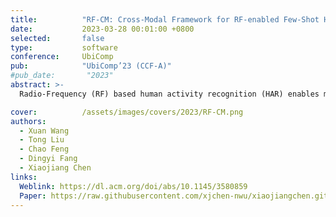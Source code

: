 ```yaml
---
title:          "RF-CM: Cross-Modal Framework for RF-enabled Few-Shot Human Activity Recognition"
date:           2023-03-28 00:01:00 +0800
selected:       false
type:           software
conference:     UbiComp
pub:            "UbiComp’23 (CCF-A)"
#pub_date:       "2023"
abstract: >-
  Radio-Frequency (RF) based human activity recognition (HAR) enables many attractive applications such as smart home, health monitoring, and virtual reality (VR). Among multiple RF sensors, mmWave radar is emerging as a new trend due to its fine-grained sensing capability. However, laborious data collection and labeling processes are required when employing a radar-based sensing system in a new environment. To this end, we propose RF-CM, a general cross-modal human activity recognition framework. The key enabler is to leverage the knowledge learned from a massive WiFi dataset to build a radar-based HAR system with limited radar samples. It can significantly reduce the overhead of training data collection. In addition, RF-CM can work well regardless of the deployment setups of WiFi and mmWave radar, such as performing environments, users' characteristics, and device deployment. RF-CM achieves this by first capturing the activity-related variation patterns through data processing schemes. It then employs a convolution neural network-based feature extraction module to extract the high-dimensional features to be fed into the activity recognition module. Finally, RF-CM takes the generalization knowledge from WiFi networks as guide labels to supervise the training of the radar model, thus enabling a few-shot radar-based HAR system. We evaluate RF-CM by applying it to two HAR applications, fine-grained American sign language recognition (WiFi-cross-radar) and coarse-grained gesture recognition (WiFi-cross-RFID). The accuracy improvement of over 10% in both applications demonstrates the effectiveness of RF-CM. This cross-modal ability allows RF-CM to support more cross-modal applications.

cover:          /assets/images/covers/2023/RF-CM.png
authors:
  - Xuan Wang
  - Tong Liu
  - Chao Feng
  - Dingyi Fang
  - Xiaojiang Chen
links:
  Weblink: https://dl.acm.org/doi/abs/10.1145/3580859
  Paper: https://raw.githubusercontent.com/xjchen-nwu/xiaojiangchen.github.io/main/paper/2023/RF-CM.pdf
---
```

